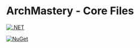 # ArchMastery - Core Files

[![.NET](https://github.com/ArchMastery/ArchMastery.Reflection.Core/actions/workflows/dotnet.yml/badge.svg)](https://github.com/ArchMastery/ArchMastery.Reflection.Core/actions/workflows/dotnet.yml)

[![NuGet](https://img.shields.io/nuget/v/PlantUml.Reflector.svg?style=flat)](https://www.nuget.org/packages/ArchMastery.Reflection.Core/)
